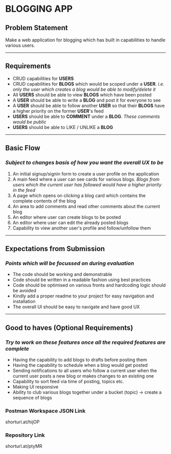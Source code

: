 # BLOGGING APP

## Problem Statement
Make a web application for blogging which has built in capabilities to handle various users.

---

## Requirements
- CRUD capabilities for **USERS**
- CRUD capabilities for **BLOGS** which would be scoped under a **USER**. *i.e. only the user which creates a blog would be able to modify/delete it*
- All **USERS** should be able to view **BLOGS** which have been posted
- A **USER** should be able to write a **BLOG** and post it for everyone to see
- A **USER** should be able to follow another **USER** so that their **BLOGS** have a higher priority on the former **USER**'s feed
- **USERS** should be able to **COMMENT** under a **BLOG**. *These comments would be public*
- **USERS** should be able to LIKE / UNLIKE a **BLOG**

---

## Basic Flow
### *Subject to changes basis of how you want the overall UX to be*
1. An initial signup/signin form to create a user profile on the application
2. A main feed where a user can see cards for various blogs. *Blogs from users which the current user has followed would have a higher priority in the feed*
3. A page which opens on clicking a blog card which contains the complete contents of the blog
4. An area to add comments and read other comments about the current blog
5. An editor where user can create blogs to be posted
6. An editor where user can edit the already posted blogs
7. Capability to view another user's profile and follow/unfollow them

---

## Expectations from Submission
### *Points which will be focussed on during evaluation*
- The code should be working and demonstrable
- Code should be written in a readable fashion using best practices
- Code should be optimised on various fronts and hardcoding logic should be avoided
- Kindly add a proper readme to your project for easy navigation and installation
- The overall UI should be easy to navigate and have good UX

---

## Good to haves (Optional Requirements)
### *Try to work on these features once all the required features are complete*
- Having the capability to add blogs to drafts before posting them
- Having the capability to schedule when a blog would get posted
- Sending notifications to all users who follow a current user when the current user posts a new blog or makes changes to an existing one
- Capability to sort feed via time of posting, topics etc.
- Making UI responsive
- Ability to club various blogs together under a bucket (topic) -> create a sequence of blogs



### Postman Workspace JSON Link
shorturl.at/hijOP


### Repository Link
shorturl.at/ptyMR

